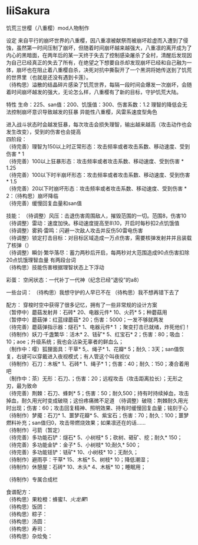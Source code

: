 # IiiSakura
饥荒三世樱（八重樱）mod人物制作

设定
来自平行的崩坏世界的八重樱，因八重凛被献祭而被崩坏趁虚而入遭到了侵蚀，虽然第一时间压制了崩坏，但随着时间崩坏越来越强大，八重凛的离开成为了内心的黑暗面，在两年后的某一天终于失去了控制感染屠杀了全村，清醒后发现因为自己已经真正的失去了所有，在绝望之下想要自杀却发现崩坏已经和自己融为一体，崩坏也在阻止着八重樱自杀，决死对抗中撕裂开了一个黑洞将她传送到了饥荒的世界里（也就是还没有遇到卡莲）。  
（待构思）溢散的结晶碎片感染了饥荒世界，每隔一段时间会爆发一次崩坏，会随着时间崩坏越发的强大，无论怎么样，八重樱有了新的目标，守护饥荒大陆。

特性
生命：225、san值：200、饥饿值：300、伤害系数：1.2
理智的降低会无法控制崩坏意识导致越发的狂暴
异能性八重樱，风雷系速度型角色

进入战斗状态时会越发狂暴，每次攻击会损失理智，输出越来越高（攻击动作也会发生改变），受到的伤害也会提高  
四阶段：  
（待完善）理智为150以上时正常形态：攻击频率或者攻击系数、移动速度、受到伤害 * 1  
（待完善）100以上狂暴形态：攻击频率或者攻击系数、移动速度、受到伤害 * 1.25  
（待完善）100以下时半崩坏形态：攻击频率或者攻击系数、移动速度、受到伤害 * 1.5  
（待完善）20以下时崩坏形态：攻击频率或者攻击系数、移动速度、受到伤害 * 2：（待构思）崩坏降临  
（待完善）缓慢回复血量和san值  

技能：
（待调整）风压：击退伤害周围敌人，摧毁范围的一切。范围8，伤害10  
（待调整）雷动：速度加快。移动速度提高至8\10，开启时每秒扣2点饥饿值  
（待调整）雾鸦·雷鸣：闪避一次敌人攻击并反伤50雷电伤害  
（待调整）锁定打击目标：对目标区域造成一万点伤害，需要核弹发射井并且装载了核弹（）  
（待调整）瞬剑·繁华落尽：蓄力两秒后开启，每两秒对大范围造成90点伤害扣除20点饥饿理智血量 有两段台词  
（待构思）技能伤害根据理智状态上下浮动

彩蛋：
空闲状态：一代补丁一代神（纪念已经“退役”的a8）

一些台词：
（待构思）我想守护的人早已不在
（待构思）我不想再错下去了

配方：
穿梭时空中获得了很多记忆，拥有了一些非常规的设计方案  
（暂停中）蘑菇发射井：石砖* 20、电器元件* 10、火药* 5；种蘑菇用  
（暂停中）蘑菇弹：红蓝绿蘑菇* 20；伤害：5000；一发不够就两发    
（待完善）蘑菇弹指示器：燧石* 1、电器元件* 1 ；聚变打击已就绪，炸死他们！  
（待制作）妖刀·千盏繁华：活木* 2、铥矿* 5、红宝石* 2；伤害：80；吸血：10；aoe；升级系统；我也会沾染无辜者的鲜血么；  
（制作中：嘤）狐狸面具：干草* 5,、绳子* 1、花瓣* 5；耐久：3天；san值恢复，右键可以穿戴进入夜视模式；有人管这个叫夜视仪  
（待制作）石刀：木板* 1、石砖* 1、绳子* 1；伤害：40；耐久：150；凑合着用吧  
（制作中：茶）无形：石刀、；伤害：20；远程攻击（攻击距离拉长）；无形之刃，最为致命  
（待完善）荆棘：石刀、蜂刺* 5；伤害：50；耐久500；持有时持续掉血，攻击掉血，耐久用光时变成破晓；这份疼痛微不足道
（待调整）破晓：荆棘耐久用光时出现；伤害：60；攻击回复精神、照明效果、持有时缓慢回复血量；铭刻于心  
（待制作）梦魇：石刀* 1、噩梦花瓣* 5、紫宝石；伤害：70；耐久：100；噩梦燃料补充；san值归0，攻击带燃烧效果；如果凛还在的话......  
（待制作）弓箭（暂定）  
（待完善）多功能石铲：燧石* 5、小树枝* 5；砍树、砸矿、挖；耐久* 150；  
（待完善）多功能金铲：金子* 5、小树枝* 10;耐久* 500；  
（待完善）多功能铥铲：铥矿* 10、小树枝* 10；无耐久；  
（待制作）避雨亭：干草* 15、木板* 5、树枝* 10；降低潮湿；  
（待制作）休憩屋：石砖* 10、木头* 4、木板* 10；睡眠用；  

（待制作）专属合成栏  

食谱配方：  
（待构思）果粒橙：蜂蜜*1、火龙果*1  
（待构思）饭团：  
（待构思）粽子：  
（待构思）汤圆：  
（待构思）寿司：  
（待构思）杂烩兔：  

